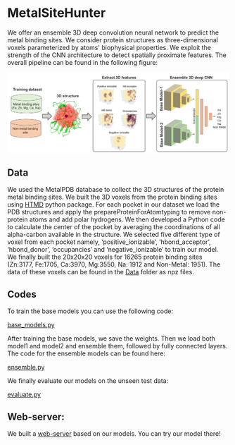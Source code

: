 # MetalSiteHunter

We offer an ensemble 3D deep convolution neural network to predict the metal binding sites. We consider protein structures as three-dimensional voxels parameterized by atoms' biophysical properties. We exploit the strength of the CNN architecture to detect spatially proximate features. The overall pipeline can be found in the following figure:

![metal-site-prediction-data-pipeline](https://github.com/ClinicalAI/metal-site-hunter/blob/main/model_pipe_line.png)
## Data
We used the MetalPDB database to collect the 3D structures of the protein metal binding sites. We built the 3D voxels from the protein binding sites using [HTMD](https://software.acellera.com/docs/latest/htmd/index.html) python package. For each pocket in our dataset we load the PDB structures and apply the prepareProteinForAtomtyping to remove non-protein atoms and add polar hydrogens. We then developed a Python code to calculate the center of the pocket by averaging the coordinations of all alpha-carbon available in the structure. We selected five different type of voxel from each pocket namely, ‘positive_ionizable’, ‘hbond_acceptor’, ‘hbond_donor’, ‘occupancies’ and ‘negative_ionizable’ to train our model. We finally built the 20x20x20 voxels for 16265 protein binding sites (Zn:3177, Fe:1705, Ca:3970, Mg:3550, Na: 1912 and Non-Metal: 1951). The data of these voxels can be found in the [Data](https://drive.google.com/drive/folders/1CG7o3m7hTQV44WRC6jX3QkH0FpNt5Blb?usp=sharing) folder as npz files. 
## Codes
To train the base models you can use the following code:

[base_models.py](https://github.com/ClinicalAI/metal-site-hunter/blob/main/base_models.py)

After training the base models, we save the weights. Then we load both model1 and model2 and ensemble them, followed by fully connected layers. The code for the ensemble models can be found here:

[ensemble.py](https://github.com/ClinicalAI/metal-site-hunter/blob/main/ensemble.py)

We finally evaluate our models on the unseen test data:

[evaluate.py](https://github.com/ClinicalAI/metal-site-hunter/blob/main/evaluate.py)



## Web-server:

We built a [web-server](https://mohamad-lab.ai/metalsitehunter/) based on our models. You can try our model there!



